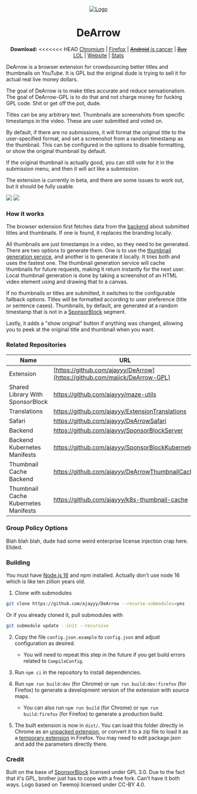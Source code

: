 <p align="center">
  <a href="https://dearrow.ajay.app"><img src="public/icons/logo-128.png" alt="Logo"></img></a>
</p>

<h1 align="center">DeArrow</h1>

<p align="center">
  <b>Download:</b>
<<<<<<< HEAD
  <a href="https://github.com/majick/DeArrow-GPL/releases">Chromium</a> |
  <a href="https://github.com/majick/DeArrow-GPL/releases">Firefox</a> |
  <a href=""><s>Android</s> is cancer</a> |
  <a href=""><s>Buy</s> LOL</a> |
  <a href="https://dearrow.ajay.app">Website</a> |
  <a href="https://dearrow.ajay.app/stats">Stats</a>
</p>

DeArrow is a browser extension for crowdsourcing better titles and thumbnails on YouTube. It is GPL but the original dude is trying to sell it for actual real live money dollars.

The goal of DeArrow is to make titles accurate and reduce sensationalism. The goal of DeArrow-GPL is to do that and not charge money for fucking GPL code. Shit or get off the pot, dude.

Titles can be any arbitrary text. Thumbnails are screenshots from specific timestamps in the video. These are user submitted and voted on.

By default, if there are no submissions, it will format the original title to the user-specified format, and set a screenshot from a random timestamp as the thumbnail. This can be configured in the options to disable formatting, or show the original thumbnail by default.

If the original thumbnail is actually good, you can still vote for it in the submission menu, and then it will act like a submission.

The extension is currently in beta, and there are some issues to work out, but it should be fully usable.

![](https://cdn.fosstodon.org/media_attachments/files/110/520/916/244/905/970/original/9908f444b4e78a31.png)
![](https://cdn.fosstodon.org/media_attachments/files/110/520/917/557/536/945/original/b65eadd7ea18e073.png)

### How it works

The browser extension first fetches data from the [backend](https://github.com/ajayyy/SponsorBlockServer) about submitted titles and thumbnails. If one is found, it replaces the branding locally.

All thumbnails are just timestamps in a video, so they need to be generated. There are two options to generate them. One is to use the [thumbnail generation service](https://github.com/ajayyy/DeArrowThumbnailCache), and another is to generate it locally. It tries both and uses the fastest one. The thumbnail generation service will cache thumbnails for future requests, making it return instantly for the next user. Local thumbnail generation is done by taking a screenshot of an HTML video element using and drawing that to a canvas.

If no thumbnails or titles are submitted, it switches to the configurable fallback options. Titles will be formatted according to user preference (title or sentence cases). Thumbnails, by default, are generated at a random timestamp that is not in a [SponsorBlock](https://github.com/ajayyy/SponsorBlock) segment.

Lastly, it adds a "show original" button if anything was changed, allowing you to peek at the original title and thumbnail when you want.

### Related Repositories

| Name | URL |
| --- | --- |
| Extension | [https://github.com/ajayyy/DeArrow](https://github.com/majick/DeArrow-GPL) |
| Shared Library With SponsorBlock | https://github.com/ajayyy/maze-utils |
| Translations | https://github.com/ajayyy/ExtensionTranslations |
| Safari | https://github.com/ajayyy/DeArrowSafari |
| Backend | https://github.com/ajayyy/SponsorBlockServer|
| Backend Kubernetes Manifests | https://github.com/ajayyy/SponsorBlockKubernetes |
| Thumbnail Cache Backend | https://github.com/ajayyy/DeArrowThumbnailCache |
| Thumbnail Cache Kubernetes Manifests | https://github.com/ajayyy/k8s-thumbnail-cache |


### Group Policy Options
Blah blah blah, dude had some weird enterprise license injection crap here. Elided.

### Building

You must have [Node.js 16](https://nodejs.org/) and npm installed.  Actually don't use node 16 which is like ten zillion years old.

1. Clone with submodules

```bash
git clone https://github.com/ajayyy/DeArrow --recurse-submodules=yes
```

Or if you already cloned it, pull submodules with

```bash
git submodule update --init --recursive
```

2. Copy the file `config.json.example` to `config.json` and adjust configuration as desired.

    - You will need to repeat this step in the future if you get build errors related to `CompileConfig`.

3. Run `npm ci` in the repository to install dependencies.

4. Run `npm run build:dev` (for Chrome) or `npm run build:dev:firefox` (for Firefox) to generate a development version of the extension with source maps.

    - You can also run `npm run build` (for Chrome) or `npm run build:firefox` (for Firefox) to generate a production build.

5. The built extension is now in `dist/`. You can load this folder directly in Chrome as an [unpacked extension](https://developer.chrome.com/docs/extensions/mv3/getstarted/#manifest), or convert it to a zip file to load it as a [temporary extension](https://developer.mozilla.org/en-US/docs/Tools/about:debugging#loading_a_temporary_extension) in Firefox. You may need to edit package.json and add the parameters directly there.

### Credit

Built on the base of [SponsorBlock](https://github.com/ajayyy/SponsorBlock) licensed under GPL 3.0.
Due to the fact that it's GPL, brother just has to cope with a free fork. Can't have it both ways.
Logo based on Twemoji licensed under CC-BY 4.0.
